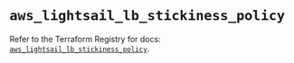 # `aws_lightsail_lb_stickiness_policy`

Refer to the Terraform Registry for docs: [`aws_lightsail_lb_stickiness_policy`](https://registry.terraform.io/providers/hashicorp/aws/6.8.0/docs/resources/lightsail_lb_stickiness_policy).
